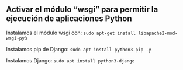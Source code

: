 <h2>Activar el módulo “wsgi” para permitir la ejecución de aplicaciones Python</h2>

Instalamos el módulo wsgi con:
```sudo apt-get install libapache2-mod-wsgi-py3```

Instalamos pip de Django:
```sudo apt install python3-pip -y```

Instalamos Django: 
```sudo apt install python3-django```
